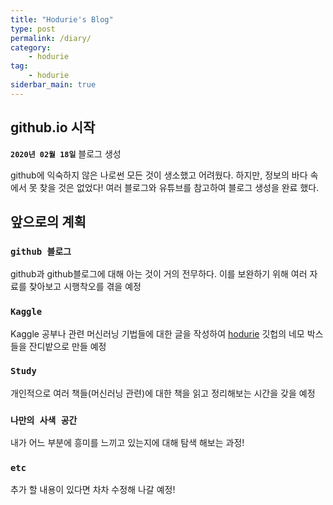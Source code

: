 ```yaml
---
title: "Hodurie's Blog"
type: post
permalink: /diary/
category: 
    - hodurie
tag:
    - hodurie
siderbar_main: true
---
```


## github.io 시작
**`2020년 02월 18일`**
블로그 생성

github에 익숙하지 않은 나로썬 모든 것이 생소했고 어려웠다.
하지만, 정보의 바다 속에서 못 찾을 것은 없었다!
여러 블로그와 유튜브를 참고하여 블로그 생성을 완료 했다.

## 앞으로의 계획
### `github 블로그`

github과 github블로그에 대해 아는 것이 거의 전무하다.
이를 보완하기 위해 여러 자료를 찾아보고 시행착오를 겪을 예정

### `Kaggle`
Kaggle 공부나 관련 머신러닝 기법들에 대한 글을 작성하여 
[hodurie](http://github.com/hodurie) 깃헙의 네모 박스들을 잔디밭으로 만들 예정

### `Study`
개인적으로 여러 책들(머신러닝 관련)에 대한 책을 읽고 정리해보는 시간을 갖을 예정

### `나만의 사색 공간`
내가 어느 부분에 흥미를 느끼고 있는지에 대해 탐색 해보는 과정!

### `etc`
추가 할 내용이 있다면 차차 수정해 나갈 예정!

